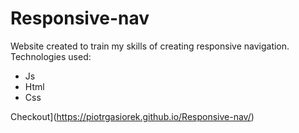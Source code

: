 # Responsive-nav
Website created to train my skills of creating responsive navigation.
Technologies used:
- Js
- Html
- Css

Checkout](https://piotrgasiorek.github.io/Responsive-nav/)
